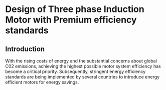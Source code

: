 # Design of Three phase Induction Motor with Premium efficiency standards

## Introduction
With the rising costs of energy and the substantial concerns
about global C02 emissions, achieving the highest possible
motor system efficiency has become a critical priority.
Subsequently, stringent energy efficiency standards are being
implemented by several countries to introduce energy efficient
motors for energy savings.


